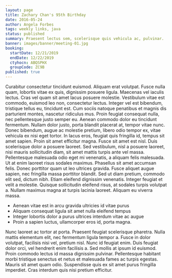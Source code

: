 ```yaml
---
layout: page
title: Zachary Chan's 95th Birthday
date: 2016-05-24
author: Angela Forbes
tags: weekly links, java
status: published
summary: Praesent lectus sem, scelerisque quis vehicula ac, pulvinar.
banner: images/banner/meeting-01.jpg
booking:
  startDate: 12/21/2019
  endDate: 12/22/2019
  ctyhocn: ABQSPHX
  groupCode: ZC9B
published: true
---
```

Curabitur consectetur tincidunt euismod. Aliquam erat volutpat. Fusce nulla quam, lobortis vitae ex quis, dignissim posuere ligula. Maecenas vel iaculis lectus. Cras vel quam sit amet lacus posuere molestie. Vestibulum vitae est commodo, euismod leo non, consectetur lectus. Integer vel est bibendum, tristique tellus eu, tincidunt est. Cum sociis natoque penatibus et magnis dis parturient montes, nascetur ridiculus mus. Proin feugiat consequat nulla, nec pellentesque justo semper eu. Aenean commodo dolor eu tincidunt fermentum. Nullam dolor justo, porta blandit placerat at, tempor vitae nunc. Donec bibendum, augue ac molestie pretium, libero odio tempor ex, vitae vehicula ex nisi eget tortor. In lacus eros, feugiat quis fringilla id, tempus sit amet sapien. Proin sit amet efficitur magna. Fusce sit amet est nisl. Duis scelerisque dolor a posuere laoreet.
Sed vestibulum, nisl a posuere laoreet, nisi mauris sollicitudin diam, sit amet mattis turpis ante vel massa. Pellentesque malesuada odio eget mi venenatis, a aliquam felis malesuada. Ut at enim laoreet risus sodales maximus. Phasellus sit amet accumsan felis. Donec porttitor quam ut leo ultrices gravida. Fusce aliquet augue sapien, nec fringilla massa porttitor blandit. Sed ut diam pretium, commodo elit sed, dictum nibh. Etiam eleifend dignissim venenatis. Integer feugiat et velit a molestie. Quisque sollicitudin eleifend risus, at sodales turpis volutpat a. Nullam maximus magna at turpis lacinia laoreet. Aliquam eu viverra massa.

* Aenean vitae est in arcu gravida ultricies id vitae purus
* Aliquam consequat ligula sit amet nulla eleifend tempus
* Integer lobortis dolor a purus ultrices interdum vitae ac augue
* Proin a sapien luctus, ullamcorper eros id, porta magna.

Nunc laoreet ac tortor at porta. Praesent feugiat scelerisque pharetra. Nulla mattis elementum elit, nec fermentum ligula tempor a. Fusce in dolor volutpat, facilisis nisi vel, pretium nisl. Nunc id feugiat enim. Duis feugiat dolor orci, vel hendrerit enim facilisis a. Sed mollis at ipsum id euismod. Proin commodo lectus id massa dignissim pulvinar. Pellentesque habitant morbi tristique senectus et netus et malesuada fames ac turpis egestas. Mauris sit amet quam odio. Suspendisse quis ex sit amet purus fringilla imperdiet. Cras interdum quis nisi pretium efficitur.
